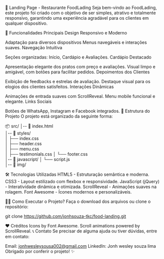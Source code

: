 🍔 Landing Page - Restaurante FoodLading
Seja bem-vindo ao FoodLading, este projeto foi criado com o objetivo de ser simples, atrativo e totalmente responsivo, garantindo uma experiência agradável para os clientes em qualquer dispositivo.

🚀 Funcionalidades Principais
Design Responsivo e Moderno

Adaptação para diversos dispositivos 
Menus navegáveis e interações suaves.
Navegação Intuitiva

Seções organizadas: Início, Cardápio e Avaliações.
Cardápio Destacado

Apresentação elegante dos pratos com preço e avaliações.
Visual limpo e amigável, com botões para facilitar pedidos.
Depoimentos dos Clientes

Exibição de feedbacks e estrelas de avaliação.
Destaque visual para os elogios dos clientes satisfeitos.
Interações Dinâmicas

Animações de entrada suaves com ScrollReveal.
Menu mobile funcional e elegante.
Links Sociais

Botões de WhatsApp, Instagram e Facebook integrados.
📂 Estrutura do Projeto
O projeto está organizado da seguinte forma:


📦 src/
│-- 📄 index.html      
│-- 📁 styles/         
│   ├── index.css     
│   ├── header.css     
│   ├── menu.css       
│   ├── testimonials.css 
│   └── footer.css     
│-- 📁 javascript/
│   └── script.js      
│-- 📁 img/ 


🛠️ Tecnologias Utilizadas
HTML5 - Estruturação semântica e moderna.
CSS3 - Layout estilizado com flexbox e responsividade.
JavaScript (jQuery) - Interatividade dinâmica e otimizada.
ScrollReveal - Animações suaves na rolagem.
Font Awesome - Ícones modernos e personalizáveis.

🧑‍🍳 Como Executar o Projeto?
Faça o download dos arquivos ou clone o repositório:


git clone https://github.com/jonhsouza-tkc/food-landing.git

❤️ Créditos
Icons by Font Awesome.
Scroll animations powered by ScrollReveal.
📞 Contato
Se precisar de alguma ajuda ou tiver dúvidas, entre em contato:

Email: jonhwesleysousa002@gmail.com
LinkedIn: Jonh wesley souza lima
Obrigado por conferir o projeto! ✨ 
